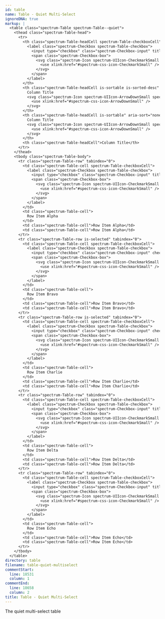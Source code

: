 ```yaml
---
id: table
name: Table - Quiet Multi-Select
ignoreDNA: true
markup: |
  <table class="spectrum-Table spectrum-Table--quiet">
    <thead class="spectrum-Table-head">
      <tr>
        <th class="spectrum-Table-headCell spectrum-Table-checkboxCell">
          <label class="spectrum-Checkbox spectrum-Table-checkbox">
            <input type="checkbox" class="spectrum-Checkbox-input" title="Select All">
            <span class="spectrum-Checkbox-box">
              <svg class="spectrum-Icon spectrum-UIIcon-CheckmarkSmall spectrum-Checkbox-checkmark" focusable="false" aria-hidden="true">
                <use xlink:href="#spectrum-css-icon-CheckmarkSmall" />
              </svg>
            </span>
          </label>
        </th>
        <th class="spectrum-Table-headCell is-sortable is-sorted-desc" aria-sort="descending" tabindex="0">
          Column Title
          <svg class="spectrum-Icon spectrum-UIIcon-ArrowDownSmall spectrum-Table-sortedIcon" focusable="false" aria-hidden="true">
            <use xlink:href="#spectrum-css-icon-ArrowDownSmall" />
          </svg>
        </th>
        <th class="spectrum-Table-headCell is-sortable" aria-sort="none" tabindex="0">
          Column Title
          <svg class="spectrum-Icon spectrum-UIIcon-ArrowDownSmall spectrum-Table-sortedIcon" focusable="false" aria-hidden="true">
            <use xlink:href="#spectrum-css-icon-ArrowDownSmall" />
          </svg>
        </th>
        <th class="spectrum-Table-headCell">Column Title</th>
      </tr>
    </thead>
    <tbody class="spectrum-Table-body">
      <tr class="spectrum-Table-row" tabindex="0">
        <td class="spectrum-Table-cell spectrum-Table-checkboxCell">
          <label class="spectrum-Checkbox spectrum-Table-checkbox">
            <input type="checkbox" class="spectrum-Checkbox-input" title="Select">
            <span class="spectrum-Checkbox-box">
              <svg class="spectrum-Icon spectrum-UIIcon-CheckmarkSmall spectrum-Checkbox-checkmark" focusable="false" aria-hidden="true">
                <use xlink:href="#spectrum-css-icon-CheckmarkSmall" />
              </svg>
            </span>
          </label>
        </td>
        <td class="spectrum-Table-cell">
          Row Item Alpha
        </td>
        <td class="spectrum-Table-cell">Row Item Alpha</td>
        <td class="spectrum-Table-cell">Row Item Alpha</td>
      </tr>
      <tr class="spectrum-Table-row is-selected" tabindex="0">
        <td class="spectrum-Table-cell spectrum-Table-checkboxCell">
          <label class="spectrum-Checkbox spectrum-Table-checkbox">
            <input type="checkbox" class="spectrum-Checkbox-input" checked title="Select">
            <span class="spectrum-Checkbox-box">
              <svg class="spectrum-Icon spectrum-UIIcon-CheckmarkSmall spectrum-Checkbox-checkmark" focusable="false" aria-hidden="true">
                <use xlink:href="#spectrum-css-icon-CheckmarkSmall" />
              </svg>
            </span>
          </label>
        </td>
        <td class="spectrum-Table-cell">
          Row Item Bravo
        </td>
        <td class="spectrum-Table-cell">Row Item Bravo</td>
        <td class="spectrum-Table-cell">Row Item Bravo</td>
      </tr>
      <tr class="spectrum-Table-row is-selected" tabindex="0">
        <td class="spectrum-Table-cell spectrum-Table-checkboxCell">
          <label class="spectrum-Checkbox spectrum-Table-checkbox">
            <input type="checkbox" class="spectrum-Checkbox-input" checked title="Select">
            <span class="spectrum-Checkbox-box">
              <svg class="spectrum-Icon spectrum-UIIcon-CheckmarkSmall spectrum-Checkbox-checkmark" focusable="false" aria-hidden="true">
                <use xlink:href="#spectrum-css-icon-CheckmarkSmall" />
              </svg>
            </span>
          </label>
        </td>
        <td class="spectrum-Table-cell">
          Row Item Charlie
        </td>
        <td class="spectrum-Table-cell">Row Item Charlie</td>
        <td class="spectrum-Table-cell">Row Item Charlie</td>
      </tr>
      <tr class="spectrum-Table-row" tabindex="0">
        <td class="spectrum-Table-cell spectrum-Table-checkboxCell">
          <label class="spectrum-Checkbox spectrum-Table-checkbox">
            <input type="checkbox" class="spectrum-Checkbox-input" title="Select">
            <span class="spectrum-Checkbox-box">
              <svg class="spectrum-Icon spectrum-UIIcon-CheckmarkSmall spectrum-Checkbox-checkmark" focusable="false" aria-hidden="true">
                <use xlink:href="#spectrum-css-icon-CheckmarkSmall" />
              </svg>
            </span>
          </label>
        </td>
        <td class="spectrum-Table-cell">
          Row Item Delta
        </td>
        <td class="spectrum-Table-cell">Row Item Delta</td>
        <td class="spectrum-Table-cell">Row Item Delta</td>
      </tr>
      <tr class="spectrum-Table-row" tabindex="0">
        <td class="spectrum-Table-cell spectrum-Table-checkboxCell">
          <label class="spectrum-Checkbox spectrum-Table-checkbox">
            <input type="checkbox" class="spectrum-Checkbox-input" title="Select">
            <span class="spectrum-Checkbox-box">
              <svg class="spectrum-Icon spectrum-UIIcon-CheckmarkSmall spectrum-Checkbox-checkmark" focusable="false" aria-hidden="true">
                <use xlink:href="#spectrum-css-icon-CheckmarkSmall" />
              </svg>
            </span>
          </label>
        </td>
        <td class="spectrum-Table-cell">
          Row Item Echo
        </td>
        <td class="spectrum-Table-cell">Row Item Echo</td>
        <td class="spectrum-Table-cell">Row Item Echo</td>
      </tr>
    </tbody>
  </table>
directory: table
filename: table-quiet-multiselect
commentStart:
  line: 18531
  column: 1
commentEnd:
  line: 18658
  column: 2
title: Table - Quiet Multi-Select
---
```

The quiet multi-select table